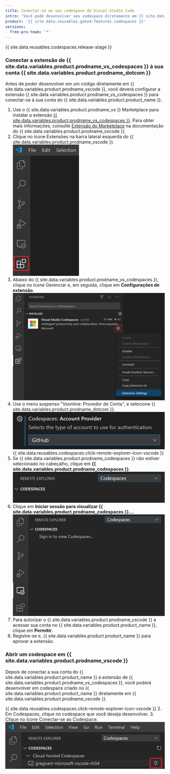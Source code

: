 ```yaml
---
title: Conectar-se ao seu codespace do Visual Studio Code
intro: 'Você pode desenvolver seu codespace diretamente em {{ site.data.variables.product.prodname_vscode }}, conectando a extensão de {{ site.data.variables.product.prodname_vs_codespaces }} à sua conta no {{ site.data.variables.product.product_name }}.'
product: '{{ site.data.reusables.gated-features.codespaces }}'
versions:
  free-pro-team: '*'
---
```


{{ site.data.reusables.codespaces.release-stage }}

### Conectar a extensão de {{ site.data.variables.product.prodname_vs_codespaces }} à sua conta {{ site.data.variables.product.prodname_dotcom }}

Antes de poder desenvolver em um código diretamente em {{ site.data.variables.product.prodname_vscode }}, você deverá configurar a extensão {{ site.data.variables.product.prodname_vs_codespaces }} para conectar-se à sua conta do {{ site.data.variables.product.product_name }}.

1. Use o {{ site.data.variables.product.prodname_vs }} Marketplace para instalar a extensão [{{ site.data.variables.product.prodname_vs_codespaces }}](https://marketplace.visualstudio.com/items?itemName=ms-vsonline.vsonline). Para obter mais informações, consulte [Extensão do Marketplace](https://code.visualstudio.com/docs/editor/extension-gallery) na documentação do {{ site.data.variables.product.prodname_vscode }}.
2. Clique no ícone Extensões na barra lateral esquerda do {{ site.data.variables.product.prodname_vscode }}. ![O ícone das extensões em {{ site.data.variables.product.prodname_vscode }}](/assets/images/help/codespaces/click-extensions-icon-vscode.png)
3. Abaixo do {{ site.data.variables.product.prodname_vs_codespaces }}, clique no ícone Gerenciar e, em seguida, clique em **Configurações de extensão**. ![A opção Configurações de extensão](/assets/images/help/codespaces/select-extension-settings.png)
4. Use o menu suspenso "Vsonline: Provedor de Conta", e selecione {{ site.data.variables.product.prodname_dotcom }}. ![Definir o provedor de conta para {{ site.data.variables.product.prodname_dotcom }}](/assets/images/help/codespaces/select-account-provider-vscode.png)
{{ site.data.reusables.codespaces.click-remote-explorer-icon-vscode }}
6. Se {{ site.data.variables.product.prodname_codespaces }} não estiver selecionado no cabeçalho, clique em **{{ site.data.variables.product.prodname_codespaces }}**. ![Cabeçalho do {{ site.data.variables.product.prodname_codespaces }}](/assets/images/help/codespaces/codespaces-header-vscode.png)
7. Clique em **Iniciar sessão para visualizar {{ site.data.variables.product.prodname_codespaces }}...**. ![Registrar-se para visualizar {{ site.data.variables.product.prodname_codespaces }}](/assets/images/help/codespaces/sign-in-to-view-codespaces-vscode.png)
8. Para autorizar o {{ site.data.variables.product.prodname_vscode }} a acessar sua conta no {{ site.data.variables.product.product_name }}, clique em **Permitir**.
9. Registre-se e, {{ site.data.variables.product.product_name }} para aprovar a extensão.

### Abrir um codespace em {{ site.data.variables.product.prodname_vscode }}

Depois de conectar a sua conta do {{ site.data.variables.product.product_name }} à extensão de {{ site.data.variables.product.prodname_vs_codespaces }}, você poderá desenvolver em codespace criado no {{ site.data.variables.product.product_name }} diretamente em {{ site.data.variables.product.prodname_vscode }}.

{{ site.data.reusables.codespaces.click-remote-explorer-icon-vscode }}
2. Em Codespaces, clique no codespace que você deseja desenvolver.
3. Clique no ícone Conectar-se ao Codespace. ![Ícone de conectar-se a um Codespace em {{ site.data.variables.product.prodname_vscode }}](/assets/images/help/codespaces/click-connect-to-codespace-icon-vscode.png)
